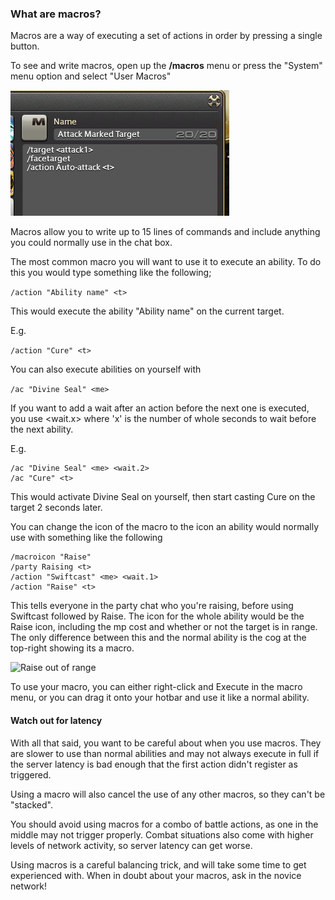 ### What are macros?

Macros are a way of executing a set of actions in order by pressing a single button.

To see and write macros, open up the **/macros** menu or press the "System" menu option and select "User Macros"

![Some default macros](../img/macros.png)

Macros allow you to write up to 15 lines of commands and include anything you could normally use in the chat box.

The most common macro you will want to use it to execute an ability. To do this you would type something like the following;

```/action "Ability name" <t>```

This would execute the ability "Ability name" on the current target.

E.g.

```/action "Cure" <t>```

You can also execute abilities on yourself with <me>

```/ac "Divine Seal" <me>```

If you want to add a wait after an action before the next one is executed, you use <wait.x> where 'x' is the number of whole seconds to wait before the next ability.

E.g.

```
/ac "Divine Seal" <me> <wait.2>
/ac "Cure" <t>
```

This would activate Divine Seal on yourself, then start casting Cure on the target 2 seconds later.

You can change the icon of the macro to the icon an ability would normally use with something like the following

```
/macroicon "Raise"
/party Raising <t>
/action "Swiftcast" <me> <wait.1>
/action "Raise" <t>
```

This tells everyone in the party chat who you're raising, before using Swiftcast followed by Raise. The icon for the whole ability would be the Raise icon, including the mp cost and whether or not the target is in range. The only difference between this and the normal ability is the cog at the top-right showing its a macro.

![Raise out of range](../img/Raise.png)

To use your macro, you can either right-click and Execute in the macro menu, or you can drag it onto your hotbar and use it like a normal ability.

#### Watch out for latency

With all that said, you want to be careful about when you use macros. They are slower to use than normal abilities and may not always execute in full if the server latency is bad enough that the first action didn't register as triggered.

Using a macro will also cancel the use of any other macros, so they can't be "stacked".

You should avoid using macros for a combo of battle actions, as one in the middle may not trigger properly. Combat situations also come with higher levels of network activity, so server latency can get worse.

Using macros is a careful balancing trick, and will take some time to get experienced with. When in doubt about your macros, ask in the novice network!